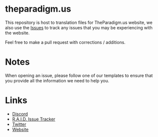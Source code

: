 # theparadigm.us

This repository is host to translation files for TheParadigm.us website, we also use the [Issues](https://github.com/TheParadigm/website/issues) to track any issues that you may be experiencing with the website.

Feel free to make a pull request with corrections / additions.

# Notes
When opening an issue, please follow one of our templates to ensure that you provide all the information we need to help you.

# Links
 - [Discord](https://discord.gg/s3969wH)
 - [R.A.I.D. Issue Tracker](https://github.com/TheParadigm/RAID/issues)
 - [Twitter](https://twitter.com/theparadigmteam)
 - [Website](https://theparadigm.us) 
